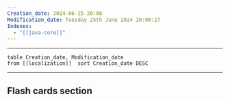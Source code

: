 ```yaml
---
Creation_date: 2024-06-25 20:08
Modification_date: Tuesday 25th June 2024 20:08:27
Indexes:
  - "[[java-core]]"
---
```


----

```dataview
table Creation_date, Modification_date
from [[localization]]  sort Creation_date DESC
```


















---
## Flash cards section
